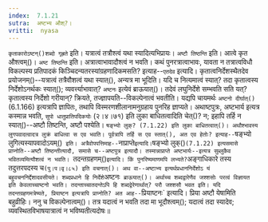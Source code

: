 ```yaml
---
index:  7.1.21
sutra:  अष्टभ्य औश्?।
vritti:  nyasa
---
```


`कृताकारोऽष्टन्()शब्दो गृह्रते` इति। यत्रात्वं तत्रौश्त्वं यथा स्यादित्यभिप्रायः। `अष्टौ तिष्ठन्ति` इति। आत्वे कृत औश्त्वम्()। 
`अष्ट तिष्ठन्ति` इति। अत्रात्वाभावादौश्त्वं न भवति। कथं पुनरत्रात्वाभावः, यावता न तत्रात्वविधौ विकल्पस्य प्रतिपादकं किञ्चिदन्यतरस्यांग्रहणादिकमसति? इत्याह--`एतदेव` इत्यादि। कृतात्वनिर्देशस्थैतदेव प्रयोजनम्()--यत्रात्वं तत्रैवौशत्वं यथा स्यात्(), अन्यत्र मा भूदिति। यदि च नित्यमात्वं स्यात्? तदा कृतात्वस्य निर्देशोऽनर्थकः स्यात्(); व्यवर्त्त्याभावात्? `अष्टनः` इत्येवं ब्राऊयात्()। तदेवं लघुनिर्देशे सम्भवति सति यत्? कृतात्वस्य निर्देशो गरीयान्? क्रियते, तज्ज्ञापयति--विकल्पेनात्वं भवतीति। यद्यपि चायमर्थः `अष्टनो दीर्घात्()` (6.1.166) इत्यत्रापि ज्ञापितः, तथापि विस्मरणशीलानामनुग्रहाय पुनरिह ज्ञाप्यते। 
अथाष्टपुत्रः, अष्टभार्य इत्यत्र कस्मान्न भवति, `सुपो धातुप्रातिपदिकयोः` (२।४।७१) इति लुका बाधितत्वादिति चेत्()? न; इहापि तर्हि न स्यात्()--अष्टौ तिष्टन्ति, अष्टौ पश्येति। `षङ्भ्यो लुक्? (7.1.22) इति लुका बाधितत्वात्()। अथौश्भावस्य लुगपवादत्वादत्र लुक्रं बाधित्वा स एव भवति। पूर्वत्रापि तर्हि स एव स्तात्(), अत एव हेतोः? इत्याह--`षङ्भ्यो लुगित्यस्यापवादोऽयम्()` इति। अत्रैवोपपत्तिमाह--`नाप्राप्ते` इत्यादि। `षङ्भ्यो लुक्()` (7.1.22) इत्यसमासे प्राप्नोति--अष्टौ तिष्ठन्तीत्यादौ, समासे च--अष्टपुत्र इत्यादौ। तस्मान्नाप्राप्ते अष्टभार्यः--इत्यत्र सुब्लुकैव भवितव्यमित्यौशत्वं न भवति। 
`तदन्तग्रहणम्()` इत्यादि। किं पुनरिष्यमाणमपि लभ्यते? `अङ्गाधिकारे तस्य तदुत्तरपदस्य च` (पु।प।वृ।८५) इति वचनात्()। अथ वा--अष्टाभ्य इत्यर्थप्रधाननिर्देशोऽ
यं बहुवचननिर्द्देशादवसीयते। शब्दप्रधाने हि निर्देशे `अष्टनः` ब्राऊयात्()। अर्थाच्च शब्दद्वारेणैव जश्शसोः परत्वं विज्ञायत इति केवलाच्चाष्टनो भवति। तदन्ताच्चातदन्तेऽपि हि शब्दद्वेरेणार्थात्? परौ जश्शसौ भवत इति। यदि तदन्तग्रहणमत्रेष्यते, प्रियाष्टन इत्यत्रापि प्राप्नोति? अत आह--`प्रियाष्टनः` इत्यादि। प्रिया अष्टौ येषामिति बहुव्रीहिः। ननु च विकल्पेनात्वम्()। तत्र यदात्वं न भवति तदा मा भूदौश्त्वम्(); यदात्वं तदा स्यादेव; व्यवस्थितविभाषयात्रात्वं न भविष्यतीत्यदोषः॥

